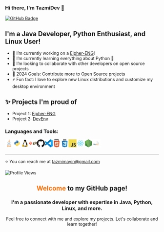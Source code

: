 ### Hi there, I'm TazmiDev 👋
[![GitHub Badge](https://img.shields.io/github/followers/TazmiDev?label=Follow&style=social)](https://github.com/TazmiDev)

## I'm a Java Developer, Python Enthusiast, and Linux User!

- 🔭 I’m currently working on a [Eipher-ENG](https://github.com/TazmiDev/Eipher-ENG)!
- 🌱 I’m currently learning everything about Python 🐍
- 👯 I’m looking to collaborate with other developers on open source projects
- 🥅 2024 Goals: Contribute more to Open Source projects
- ⚡ Fun fact: I love to explore new Linux distributions and customize my desktop environment

## ✨ Projects I'm proud of
- Project 1: [Eipher-ENG](https://github.com/TazmiDev/Eipher-ENG)
- Project 2: [DevEnv](https://github.com/TazmiDev/DevEnv)

### Languages and Tools:

<img align="left" alt="Java" width="26px" src="https://raw.githubusercontent.com/github/explore/master/topics/java/java.png" />
<img align="left" alt="Python" width="26px" src="https://raw.githubusercontent.com/github/explore/master/topics/python/python.png" />
<img align="left" alt="Linux" width="26px" src="https://raw.githubusercontent.com/github/explore/master/topics/linux/linux.png" />
<img align="left" alt="Git" width="26px" src="https://raw.githubusercontent.com/github/explore/master/topics/git/git.png" />
<img align="left" alt="GitHub" width="26px" src="https://raw.githubusercontent.com/github/explore/master/topics/github/github.png" />
<img align="left" alt="Visual Studio Code" width="26px" src="https://raw.githubusercontent.com/github/explore/master/topics/visual-studio-code/visual-studio-code.png" />
<img align="left" alt="HTML5" width="26px" src="https://raw.githubusercontent.com/github/explore/master/topics/html/html.png" />
<img align="left" alt="CSS3" width="26px" src="https://raw.githubusercontent.com/github/explore/master/topics/css/css.png" />
<img align="left" alt="JavaScript" width="26px" src="https://raw.githubusercontent.com/github/explore/master/topics/javascript/javascript.png" />
<img align="left" alt="React" width="26px" src="https://raw.githubusercontent.com/github/explore/master/topics/react/react.png" />
<img align="left" alt="Node.js" width="26px" src="https://raw.githubusercontent.com/github/explore/master/topics/nodejs/nodejs.png" />
<img align="left" alt="MySQL" width="26px" src="https://raw.githubusercontent.com/github/explore/master/topics/mysql/mysql.png" />

<br />
<br />

---

⭐️ You can reach me at [tazmimayin@gmail.com](mailto:tazmimayin@gmail.com)

![Profile Views](https://komarev.com/ghpvc/?username=tazmimayin&color=blueviolet)

<!DOCTYPE html>
<html>
<head>
  <link rel="stylesheet" type="text/css" href="https://cdnjs.cloudflare.com/ajax/libs/typistjs/0.3.0/typist.css">
</head>
<body>
  <div align="center">
    <h2><span style="color: #ff6f00;">Welcome</span> to my GitHub page!</h2>
    <h3>I'm a passionate developer with expertise in Java, Python, Linux, and more.</h3>
    <p class="typed-text">Feel free to connect with me and explore my projects. Let's collaborate and learn together!</p>
  </div>

  <script src="https://cdnjs.cloudflare.com/ajax/libs/typistjs/0.3.0/typist.min.js"></script>
  <script>
    const typist = new Typist('.typed-text', {
      letterInterval: 80, // 每个字母之间的间隔（以毫秒为单位）
      textInterval: 2000, // 文本之间的间隔（以毫秒为单位）
    });

    typist
      .type('Feel free to connect with me and explore my projects.')
      .pause(1000)
      .type(' Let\'s collaborate and learn together!')
      .start();
  </script>
</body>
</html>
<!--
**TazmiDev/TazmiDev** is a ✨ _special_ ✨ repository because its `README.md` (this file) appears on your GitHub profile.

Here are some ideas to get you started:

- 🔭 I’m currently working on ...
- 🌱 I’m currently learning ...
- 👯 I’m looking to collaborate on ...
- 🤔 I’m looking for help with ...
- 💬 Ask me about ...
- 📫 How to reach me: ...
- 😄 Pronouns: ...
- ⚡ Fun fact: ...
-->
